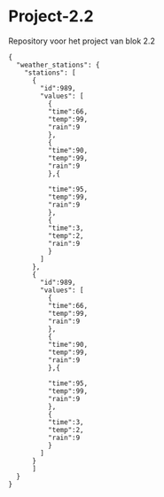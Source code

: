 # Project-2.2
Repository voor het project van blok 2.2

    {
      "weather_stations": {
        "stations": [
          {
            "id":989,
            "values": [
              {
              "time":66,
              "temp":99,
              "rain":9
              },
              {
              "time":90,
              "temp":99,
              "rain":9
              },{

              "time":95,
              "temp":99,
              "rain":9
              },
              {
              "time":3,
              "temp":2,
              "rain":9
              }
            ]
          },
          {
            "id":989,
            "values": [
              {
              "time":66,
              "temp":99,
              "rain":9
              },
              {
              "time":90,
              "temp":99,
              "rain":9
              },{

              "time":95,
              "temp":99,
              "rain":9
              },
              {
              "time":3,
              "temp":2,
              "rain":9
              }
            ]
          }
          ]  
      }
    }
